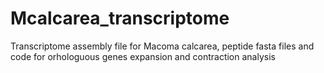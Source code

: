 # Mcalcarea_transcriptome
Transcriptome assembly file for Macoma calcarea, peptide fasta files and code for orhologuous genes expansion and contraction analysis
